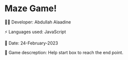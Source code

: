 
# Maze Game!

👨‍💻 Developer: Abdullah Alaadine

⚡ Languages used: JavaScript

🌱 Date: 24-February-2023

📝 Game descreption: Help start box to reach the end point.